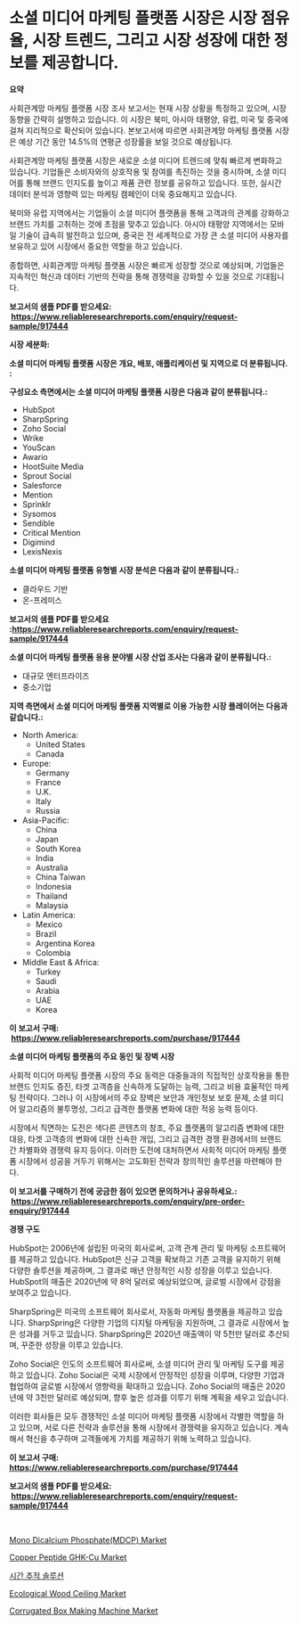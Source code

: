 <p><h1>소셜 미디어 마케팅 플랫폼 시장은 시장 점유율, 시장 트렌드, 그리고 시장 성장에 대한 정보를 제공합니다.</h1></p><p><strong>요약</strong></p>
<p><p>사회관계망 마케팅 플랫폼 시장 조사 보고서는 현재 시장 상황을 특정하고 있으며, 시장 동향을 간략히 설명하고 있습니다. 이 시장은 북미, 아시아 태평양, 유럽, 미국 및 중국에 걸쳐 지리적으로 확산되어 있습니다. 본보고서에 따르면 사회관계망 마케팅 플랫폼 시장은 예상 기간 동안 14.5%의 연평균 성장률을 보일 것으로 예상됩니다.</p><p>사회관계망 마케팅 플랫폼 시장은 새로운 소셜 미디어 트렌드에 맞춰 빠르게 변화하고 있습니다. 기업들은 소비자와의 상호작용 및 참여를 촉진하는 것을 중시하며, 소셜 미디어를 통해 브랜드 인지도를 높이고 제품 관련 정보를 공유하고 있습니다. 또한, 실시간 데이터 분석과 영향력 있는 마케팅 캠페인이 더욱 중요해지고 있습니다.</p><p>북미와 유럽 지역에서는 기업들이 소셜 미디어 플랫폼을 통해 고객과의 관계를 강화하고 브랜드 가치를 고취하는 것에 초점을 맞추고 있습니다. 아시아 태평양 지역에서는 모바일 기술이 급속히 발전하고 있으며, 중국은 전 세계적으로 가장 큰 소셜 미디어 사용자를 보유하고 있어 시장에서 중요한 역할을 하고 있습니다.</p><p>종합하면, 사회관계망 마케팅 플랫폼 시장은 빠르게 성장할 것으로 예상되며, 기업들은 지속적인 혁신과 데이터 기반의 전략을 통해 경쟁력을 강화할 수 있을 것으로 기대됩니다.</p></p>
<p><strong>보고서의 샘플 PDF를 받으세요: &nbsp;<a href="https://www.reliableresearchreports.com/enquiry/request-sample/917444">https://www.reliableresearchreports.com/enquiry/request-sample/917444</a></strong></p>
<p><strong>시장 세분화:</strong></p>
<p><strong> 소셜 미디어 마케팅 플랫폼 시장은 개요, 배포, 애플리케이션 및 지역으로 더 분류됩니다. :</strong></p>
<p><strong>구성요소 측면에서는 소셜 미디어 마케팅 플랫폼 시장은 다음과 같이 분류됩니다.:</strong></p>
<p><ul><li>HubSpot</li><li>SharpSpring</li><li>Zoho Social</li><li>Wrike</li><li>YouScan</li><li>Awario</li><li>HootSuite Media</li><li>Sprout Social</li><li>Salesforce</li><li>Mention</li><li>Sprinklr</li><li>Sysomos</li><li>Sendible</li><li>Critical Mention</li><li>Digimind</li><li>LexisNexis</li></ul></p>
<p><strong> 소셜 미디어 마케팅 플랫폼 유형별 시장 분석은 다음과 같이 분류됩니다.:</strong></p>
<p><ul><li>클라우드 기반</li><li>온-프레미스</li></ul></p>
<p><strong>보고서의 샘플 PDF를 받으세요 :<a href="https://www.reliableresearchreports.com/enquiry/request-sample/917444">https://www.reliableresearchreports.com/enquiry/request-sample/917444</a></strong></p>
<p><strong> 소셜 미디어 마케팅 플랫폼 응용 분야별 시장 산업 조사는 다음과 같이 분류됩니다.:</strong></p>
<p><ul><li>대규모 엔터프라이즈</li><li>중소기업</li></ul></p>
<p><strong>지역 측면에서 소셜 미디어 마케팅 플랫폼 지역별로 이용 가능한 시장 플레이어는 다음과 같습니다.:</strong></p>
<p><ul>
    <li>
        North America:
        <ul>
            <li>United States</li>
            <li>Canada</li>
        </ul>
    </li>
    <li>
        Europe:
        <ul>
            <li>Germany</li>
            <li>France</li>
            <li>U.K.</li>
            <li>Italy</li>
            <li>Russia</li>
        </ul>
    </li>
    <li>
        Asia-Pacific:
        <ul>
            <li>China</li>
            <li>Japan</li>
            <li>South Korea</li>
            <li>India</li>
            <li>Australia</li>
            <li>China Taiwan</li>
            <li>Indonesia</li>
            <li>Thailand</li>
            <li>Malaysia</li>
        </ul>
    </li>
    <li>
        Latin America:
        <ul>
            <li>Mexico</li>
            <li>Brazil</li>
            <li>Argentina Korea</li>
            <li>Colombia</li>
        </ul>
    </li>
    <li>
        Middle East & Africa:
        <ul>
            <li>Turkey</li>
            <li>Saudi</li>
            <li>Arabia</li>
            <li>UAE</li>
            <li>Korea</li>
        </ul>
    </li>
    </ul></p>
<p><strong>이 보고서 구매: &nbsp;<a href="https://www.reliableresearchreports.com/purchase/917444">https://www.reliableresearchreports.com/purchase/917444</a></strong></p>
<p><strong>소셜 미디어 마케팅 플랫폼의 주요 동인 및 장벽 시장</strong></p>
<p><p>사회적 미디어 마케팅 플랫폼 시장의 주요 동력은 대중들과의 직접적인 상호작용을 통한 브랜드 인지도 증진, 타겟 고객층을 신속하게 도달하는 능력, 그리고 비용 효율적인 마케팅 전략이다. 그러나 이 시장에서의 주요 장벽은 보안과 개인정보 보호 문제, 소셜 미디어 알고리즘의 불투명성, 그리고 급격한 플랫폼 변화에 대한 적응 능력 등이다.</p><p>시장에서 직면하는 도전은 색다른 콘텐츠의 창조, 주요 플랫폼의 알고리즘 변화에 대한 대응, 타겟 고객층의 변화에 대한 신속한 개입, 그리고 급격한 경쟁 환경에서의 브랜드 간 차별화와 경쟁력 유지 등이다. 이러한 도전에 대처하면서 사회적 미디어 마케팅 플랫폼 시장에서 성공을 거두기 위해서는 고도화된 전략과 창의적인 솔루션을 마련해야 한다.</p></p>
<p><strong>이 보고서를 구매하기 전에 궁금한 점이 있으면 문의하거나 공유하세요.: &nbsp;<a href="https://www.reliableresearchreports.com/enquiry/pre-order-enquiry/917444">https://www.reliableresearchreports.com/enquiry/pre-order-enquiry/917444</a></strong></p>
<p><strong>경쟁 구도</strong></p>
<p><p>HubSpot는 2006년에 설립된 미국의 회사로써, 고객 관계 관리 및 마케팅 소프트웨어를 제공하고 있습니다. HubSpot은 신규 고객을 확보하고 기존 고객을 유지하기 위해 다양한 솔루션을 제공하며, 그 결과로 매년 안정적인 시장 성장을 이루고 있습니다. HubSpot의 매출은 2020년에 약 8억 달러로 예상되었으며, 글로벌 시장에서 강점을 보여주고 있습니다.</p><p>SharpSpring은 미국의 소프트웨어 회사로서, 자동화 마케팅 플랫폼을 제공하고 있습니다. SharpSpring은 다양한 기업의 디지털 마케팅을 지원하며, 그 결과로 시장에서 높은 성과를 거두고 있습니다. SharpSpring은 2020년 매출액이 약 5천만 달러로 추산되며, 꾸준한 성장을 이루고 있습니다.</p><p>Zoho Social은 인도의 소프트웨어 회사로써, 소셜 미디어 관리 및 마케팅 도구를 제공하고 있습니다. Zoho Social은 국제 시장에서 안정적인 성장을 이루며, 다양한 기업과 협업하여 글로벌 시장에서 영향력을 확대하고 있습니다. Zoho Social의 매출은 2020년에 약 3천만 달러로 예상되며, 향후 높은 성과를 이루기 위해 계획을 세우고 있습니다.</p><p>이러한 회사들은 모두 경쟁적인 소셜 미디어 마케팅 플랫폼 시장에서 각별한 역할을 하고 있으며, 서로 다른 전략과 솔루션을 통해 시장에서 경쟁력을 유지하고 있습니다. 계속해서 혁신을 추구하며 고객들에게 가치를 제공하기 위해 노력하고 있습니다.</p></p>
<p><strong>이 보고서 구매: &nbsp; <a href="https://www.reliableresearchreports.com/purchase/917444">https://www.reliableresearchreports.com/purchase/917444</a></strong></p>
<p><strong>보고서의 샘플 PDF를 받으세요: &nbsp;<a href="https://www.reliableresearchreports.com/enquiry/request-sample/917444">https://www.reliableresearchreports.com/enquiry/request-sample/917444</a></strong><strong></strong></p>
<p>&nbsp;</p>
<p><p><a href="https://github.com/RickHolmes3/Market-Research-Report-List-3/blob/main/mono-dicalcium-phosphatemdcp-market.md">Mono Dicalcium Phosphate(MDCP) Market</a></p><p><a href="https://github.com/Krish2023na/Market-Research-Report-List-3/blob/main/copper-peptide-ghk-cu-market.md">Copper Peptide GHK-Cu Market</a></p><p><a href="https://github.com/vsr06p4p49/Market-Research-Report-List-1/blob/main/4887234183361.md">시간 추적 솔루션</a></p><p><a href="https://issuu.com/reportprime-2/docs/ecological-wood-ceiling-market-size-2030.pptx">Ecological Wood Ceiling Market</a></p><p><a href="https://github.com/Alonsoolds3wq1d81czn8rbol/Market-Research-Report-List-1/blob/main/corrugated-box-making-machine-market.md">Corrugated Box Making Machine Market</a></p></p>
